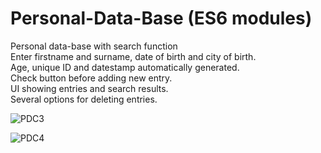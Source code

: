 # Personal-Data-Base (ES6 modules)
Personal data-base with search function<br>
Enter firstname and surname, date of birth and city of birth.<br>
Age, unique ID and datestamp automatically generated.<br>
Check button before adding new entry.<br>
UI showing entries and search results.<br>
Several options for deleting entries.<p> 
  
![PDC3](https://user-images.githubusercontent.com/38325801/95456146-2adbcd80-096f-11eb-9367-57def75ea8ff.png)<p>
  
![PDC4](https://user-images.githubusercontent.com/38325801/95455771-a6894a80-096e-11eb-8315-15d7bf84e439.png)
